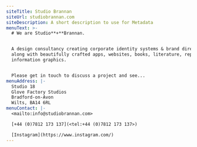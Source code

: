 ```yaml
---
siteTitle: Studio Brannan
siteUrl: studiobrannan.com
siteDescription: A short description to use for Metadata
menuText: >-
  # We are Studio**+**Brannan.


  A design consultancy creating corporate identity systems & brand direction,
  along with beautifully crafted apps, websites, books, literature, reports and
  information graphics.


  Please get in touch to discuss a project and see...
menuAddress: |-
  Studio 18
  Glove Factory Studios
  Bradford-on-Avon
  Wilts, BA14 6RL
menuContact: |-
  <mailto:info@studiobrannan.com>

  [+44 (0)7812 173 137](<tel:+44 (0)7812 173 137>)

  [Instagram](https://www.instagram.com/)
---
```


